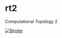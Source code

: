 # rt2
Computational Topology 2

[![Binder](http://mybinder.org/badge.svg)](http://mybinder.org/repo/gregorjerse/rt2)

